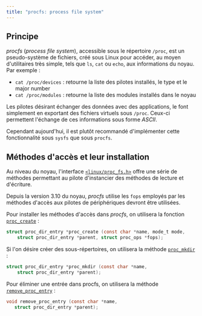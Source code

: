 ```yaml
---
title: "procfs: process file system"
---
```


## Principe

_procfs_ (_process file system_), accessible sous le répertoire `/proc`, est un
pseudo-système de fichiers, créé sous Linux pour accéder, au moyen
d'utilitaires très simple, tels que `ls`, `cat` ou `echo`, aux informations du
noyau. Par exemple :

- `cat /proc/devices` : retourne la liste des pilotes installés, le type et le major number
- `cat /proc/modules` : retourne la liste des modules installés dans le noyau

Les pilotes désirant échanger des données avec des applications, le font
simplement en exportant des fichiers virtuels sous `/proc`. Ceux-ci permettent
l'échange de ces informations sous forme _ASCII_.

Cependant aujourd'hui, il est plutôt recommandé d'implémenter cette
fonctionnalité sous `sysfs` que sous `procfs`.

## Méthodes d'accès et leur installation

Au niveau du noyau, l'interface
[`<linux/proc_fs.h>`](https://elixir.bootlin.com/linux/v5.15.148/source/include/linux/proc_fs.h)
offre une série de méthodes permettant au pilote d'instancier des méthodes de lecture et d'écriture.

Depuis la version 3.10 du noyau, _procfs_ utilise les `fops` employés par les
méthodes d'accès aux pilotes de périphériques devront être utilisées.

Pour installer les méthodes d'accès dans _procfs_, on utilisera la fonction
[`proc_create`](https://elixir.bootlin.com/linux/v5.15.148/source/include/linux/proc_fs.h#L110) :

```c
struct proc_dir_entry *proc_create (const char *name, mode_t mode,
    struct proc_dir_entry *parent, struct proc_ops *fops);
```

Si l'on désire créer des sous-répertoires, on utilisera la méthode
[`proc_mkdir`](https://elixir.bootlin.com/linux/v5.15.148/source/include/linux/proc_fs.h#L85) :
```c
struct proc_dir_entry *proc_mkdir (const char *name,
    struct proc_dir_entry *parent);
```

Pour éliminer une entrée dans procfs, on utilisera la méthode [`remove_proc_entry`](https://elixir.bootlin.com/linux/v5.15.148/source/include/linux/proc_fs.h#L116) :

```c
void remove_proc_entry (const char *name,
   struct proc_dir_entry *parent);
```

